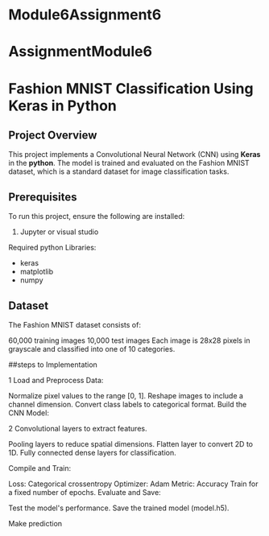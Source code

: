 # Module6Assignment6
# AssignmentModule6
Fashion MNIST Classification Using Keras in Python
==================================================

Project Overview
----------------
This project implements a Convolutional Neural Network (CNN) using **Keras** in the **python**. The model is trained and evaluated on the Fashion MNIST dataset, which is a standard dataset for image classification tasks.

Prerequisites
-------------
To run this project, ensure the following are installed:

1. Jupyter or visual studio
   
Required python Libraries:
- keras
- matplotlib
- numpy
  
Dataset
-------
The Fashion MNIST dataset consists of:

60,000 training images
10,000 test images Each image is 28x28 pixels in grayscale and classified into one of 10 categories.

##steps to Implementation

1 Load and Preprocess Data:

Normalize pixel values to the range [0, 1].
Reshape images to include a channel dimension.
Convert class labels to categorical format.
Build the CNN Model:

2 Convolutional layers to extract features.

Pooling layers to reduce spatial dimensions.
Flatten layer to convert 2D to 1D.
Fully connected dense layers for classification.

Compile and Train:

Loss: Categorical crossentropy
Optimizer: Adam
Metric: Accuracy
Train for a fixed number of epochs.
Evaluate and Save:

Test the model's performance.
Save the trained model (model.h5).

Make prediction

